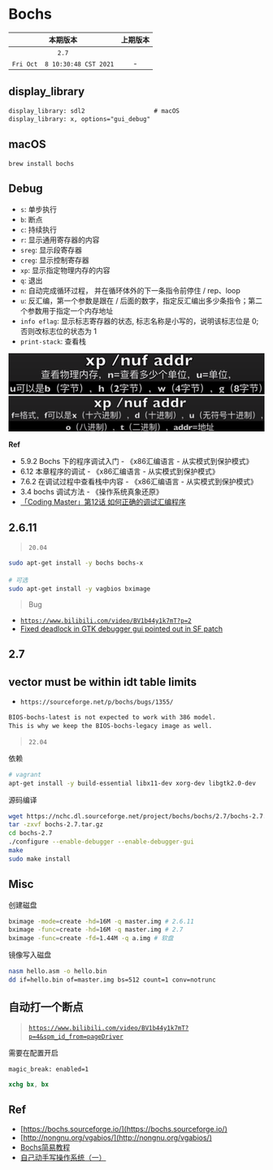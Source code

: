 #  Bochs

|本期版本|上期版本
|:---:|:---:|
|`2.7`
`Fri Oct  8 10:30:48 CST 2021` | -



## display_library


```
display_library: sdl2					# macOS
display_library: x, options="gui_debug"
```

## macOS

```
brew install bochs
```



## Debug

* `s`: 单步执行
* `b`: 断点
* `c`: 持续执行
* `r`: 显示通用寄存器的内容
* `sreg`: 显示段寄存器
* `creg`: 显示控制寄存器
* `xp`: 显示指定物理内存的内容
* `q`: 退出
* `n`: 自动完成循环过程， 并在循环体外的下一条指令前停住 / rep、loop
* `u`: 反汇编，第一个参数是跟在 / 后面的数字，指定反汇编出多少条指令；第二个参数用于指定一个内存地址
* `info eflag`: 显示标志寄存器的状态, 标志名称是小写的，说明该标志位是 0; 否则改标志位的状态为 1
* `print-stack`: 查看栈

<img src="xp-1.png" />
<img src="xp-2.png" />

**Ref**

* 5.9.2 Bochs 下的程序调试入门 -  《x86汇编语言 - 从实模式到保护模式》
* 6.12 本章程序的调试 - 《x86汇编语言 - 从实模式到保护模式》
* 7.6.2 在调试过程中查看栈中内容 - 《x86汇编语言 - 从实模式到保护模式》
* 3.4 bochs 调试方法 - 《操作系统真象还原》
* [「Coding Master」第12话 如何正确的调试汇编程序](https://www.youtube.com/watch?v=EJgdGTAixVg&list=PLLBMaJy_MOpM2xUPbjSBSib7hUUaaEGa6&index=14)


## 2.6.11

> `20.04`


```bash
sudo apt-get install -y bochs bochs-x

# 可选
sudo apt-get install -y vagbios bximage
```

> Bug

* [`https://www.bilibili.com/video/BV1b44y1k7mT?p=2`](https://www.bilibili.com/video/BV1b44y1k7mT?p=2)
* [Fixed deadlock in GTK debugger gui pointed out in SF patch](https://sourceforge.net/p/bochs/code/14068/)



## 2.7


## vector must be within idt table limits

* `https://sourceforge.net/p/bochs/bugs/1355/`

```bash
BIOS-bochs-latest is not expected to work with 386 model.
This is why we keep the BIOS-bochs-legacy image as well.
```


> `22.04`

依赖

```bash
# vagrant
apt-get install -y build-essential libx11-dev xorg-dev libgtk2.0-dev
```


源码编译

```bash
wget https://nchc.dl.sourceforge.net/project/bochs/bochs/2.7/bochs-2.7.tar.gz
tar -zxvf bochs-2.7.tar.gz
cd bochs-2.7
./configure --enable-debugger --enable-debugger-gui
make
sudo make install
```


## Misc

创建磁盘

```bash
bximage -mode=create -hd=16M -q master.img # 2.6.11
bximage -func=create -hd=16M -q master.img # 2.7
bximage -func=create -fd=1.44M -q a.img	# 软盘
```

镜像写入磁盘

```bash
nasm hello.asm -o hello.bin
dd if=hello.bin of=master.img bs=512 count=1 conv=notrunc
```




## 自动打一个断点

> [`https://www.bilibili.com/video/BV1b44y1k7mT?p=4&spm_id_from=pageDriver`](https://www.bilibili.com/video/BV1b44y1k7mT?p=4&spm_id_from=pageDriver)

需要在配置开启

```
magic_break: enabled=1
```

```nasm
xchg bx, bx
```

## Ref

* [https://bochs.sourceforge.io/](https://bochs.sourceforge.io/)
* [http://nongnu.org/vgabios/](http://nongnu.org/vgabios/)
* [Bochs简易教程](http://www.edu2act.cn/article/bochsjian-yi-jiao-cheng/)
* [自己动手写操作系统（一）](https://blog.csdn.net/weixin_51760563/article/details/119713850)


